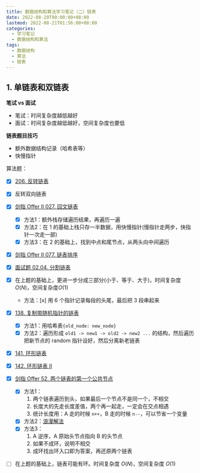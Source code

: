 ```yaml
---
title: 数据结构和算法学习笔记（二）链表
date: 2022-08-20T00:00:00+08:00
lastmod: 2022-08-21T01:56:00+08:00
categories:
  - 学习笔记
  - 数据结构和算法
tags:
  - 数据结构
  - 算法
  - 链表
---
```


## 1. 单链表和双链表

**笔试 vs 面试**
- 笔试：时间复杂度越低越好
- 面试：时间复杂度越低越好，空间复杂度也要低

**链表题目技巧**

- 额外数据结构记录（哈希表等）
- 快慢指针

算法题：
- [x] [206. 反转链表](https://leetcode.cn/problems/reverse-linked-list/)
- [x] 反转双向链表
- [x] [剑指 Offer II 027. 回文链表](https://leetcode.cn/problems/aMhZSa/)
  - [x] 方法1：额外栈存储遍历结果，再遍历一遍
  - [x] 方法2：在 1 的基础上栈只存一半数据，用快慢指针(慢指针走两步，快指针一次走一部)
  - [x] 方法3：在 2 的基础上，找到中点和尾节点，从两头向中间遍历
- [x] [剑指 Offer II 077. 链表排序](https://leetcode.cn/problems/7WHec2/)
- [x] [面试题 02.04. 分割链表](https://leetcode.cn/problems/partition-list-lcci/)
- [x] 在上题的基础上，更进一步分成三部分(小于、等于、大于)，时间复杂度 $O(N)$，空间复杂度$O(1)$
  - 方法：[x] 用 6 个指针记录每段的头尾，最后把 3 段串起来
- [x] [138. 复制带随机指针的链表](https://leetcode.cn/problems/copy-list-with-random-pointer/)
  - [x] 方法1：用哈希表`{old_node: new_node}`
  - [x] 方法2：遍历形成 `old1 -> new1 -> old2 -> new2 ...` 的结构，然后遍历把新节点的 random 指针设好，然后分离新老链表
- [x] [141. 环形链表](https://leetcode.cn/problems/linked-list-cycle/)
- [x] [142. 环形链表 II](https://leetcode.cn/problems/linked-list-cycle-ii/)
- [x] [剑指 Offer 52. 两个链表的第一个公共节点](https://leetcode.cn/problems/liang-ge-lian-biao-de-di-yi-ge-gong-gong-jie-dian-lcof/)
  - [x] 方法1：
    1. 两个链表遍历到头，如果最后一个节点不是同一个，不相交
    2. 长度大的先走长度差值，两个再一起走，一定会在交点相遇
    3. 统计长度用：A 走的时候 `n++`，B 走的时候 `n--`，可以节省一个变量
  - [x] 方法2：[浪漫解法](https://leetcode.cn/problems/intersection-of-two-linked-lists/solution/jiao-ni-yong-lang-man-de-fang-shi-zhao-dao-liang-2/)
  - [x] 方法3：
    1. A 逆序，A 原始头节点指向 B 的头节点
    2. 如果不成环，说明不相交
    3. 成环找出环入口即为答案，再还原两个链表
- [ ] 在上题的基础上，链表可能有环。时间复杂度 $O(N)$，空间复杂度 $O(1)$

